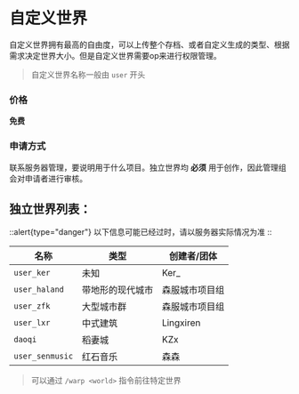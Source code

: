 # 自定义世界

自定义世界拥有最高的自由度，可以上传整个存档、或者自定义生成的类型、根据需求决定世界大小。但是自定义世界需要op来进行权限管理。

> 自定义世界名称一般由 `user` 开头

### 价格

**免费**

### 申请方式

联系服务器管理，要说明用于什么项目。独立世界均 **必须** 用于创作，因此管理组会对申请者进行审核。

## 独立世界列表：

::alert{type="danger"}
以下信息可能已经过时，请以服务器实际情况为准
::

| 名称            | 类型             | 创建者/团体    |
| --------------- | ---------------- | -------------- |
| `user_ker`      | 未知             | Ker_           |
| `user_haland`   | 带地形的现代城市 | 森服城市项目组 |
| `user_zfk`      | 大型城市群       | 森服城市项目组 |
| `user_lxr`      | 中式建筑         | Lingxiren      |
| `daoqi`         | 稻妻城           | KZx            |
| `user_senmusic` | 红石音乐         | 森森           |

> 可以通过 `/warp <world>` 指令前往特定世界